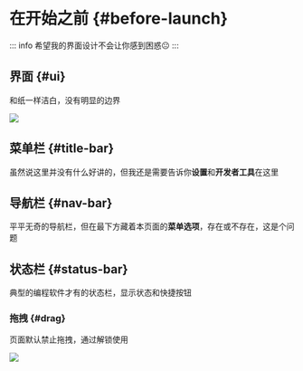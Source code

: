 # 在开始之前 {#before-launch}

::: info
希望我的界面设计不会让你感到困惑😐
:::

## 界面 {#ui}

和纸一样洁白，没有明显的边界

![](/assets/zh/overview.png)

## 菜单栏 {#title-bar}

虽然说这里并没有什么好讲的，但我还是需要告诉你**设置**和**开发者工具**在这里

## 导航栏 {#nav-bar}

平平无奇的导航栏，但在最下方藏着本页面的**菜单选项**，存在或不存在，这是个问题

## 状态栏 {#status-bar}

典型的编程软件才有的状态栏，显示状态和快捷按钮

### 拖拽 {#drag}

页面默认禁止拖拽，通过解锁使用

![](/assets/zh/drag.gif)